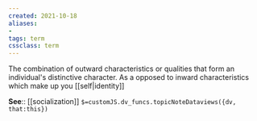 ```yaml
---
created: 2021-10-18
aliases:
- 
tags: term
cssclass: term
---
```


 The combination of outward characteristics or qualities that form an individual's distinctive character. As a opposed to inward characteristics which make up you [[self|identity]]

**See**:: [[socialization]]
`$=customJS.dv_funcs.topicNoteDataviews({dv, that:this})`